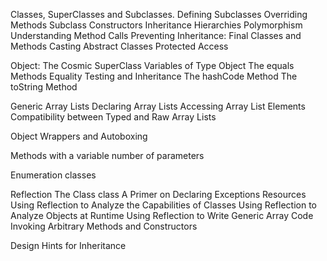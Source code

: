 Classes, SuperClasses and Subclasses.
    Defining Subclasses
    Overriding Methods
    Subclass Constructors
    Inheritance Hierarchies
    Polymorphism
    Understanding Method Calls
    Preventing Inheritance: Final Classes and Methods
    Casting
    Abstract Classes
    Protected Access

Object: The Cosmic SuperClass
    Variables of Type Object
    The equals Methods
    Equality Testing and Inheritance
    The hashCode Method
    The toString Method

Generic Array Lists
    Declaring Array Lists
    Accessing Array List Elements
    Compatibility between Typed and Raw Array Lists

Object Wrappers and Autoboxing

Methods with a variable number of parameters

Enumeration classes

Reflection
    The Class class
    A Primer on Declaring Exceptions
    Resources
    Using Reflection to Analyze the Capabilities of Classes
    Using Reflection to Analyze Objects at Runtime
    Using Reflection to Write Generic Array Code
    Invoking Arbitrary Methods and Constructors

Design Hints for Inheritance